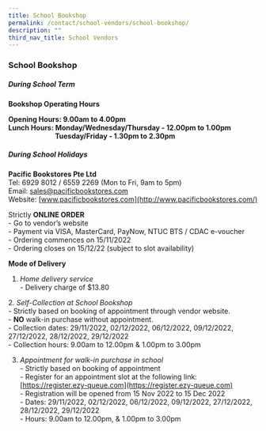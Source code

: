 ```yaml
---
title: School Bookshop
permalink: /contact/school-vendors/school-bookshop/
description: ""
third_nav_title: School Vendors
---
```

### **School Bookshop**
##### **During School Term**
**Bookshop Operating Hours**<br>


**Opening Hours: 9.00am to 4.00pm**<br>
**Lunch Hours: Monday/Wednesday/Thursday - 12.00pm to 1.00pm**<br>
                               **Tuesday/Friday - 1.30pm to 2.30pm**
												
##### **During School Holidays**
**Pacific Bookstores Pte Ltd**<br>
Tel: 6929 8012 / 6559 2269 (Mon to Fri, 9am to 5pm)<br>
Email: [sales@pacificbookstores.com](mailto:sales@pacificbookstores.com)<br>
Website: [www.pacificbookstores.com](http://www.pacificbookstores.com/)

Strictly **ONLINE ORDER**<br>
\- Go to vendor’s website<br>
\- Payment via VISA, MasterCard, PayNow, NTUC BTS / CDAC e-voucher<br>
\- Ordering commences on 15/11/2022<br>
\- Ordering closes on 15/12/22 (subject to slot availability)

**Mode of Delivery**<br>
1.  _Home delivery service_<br>
\- Delivery charge of $13.80

2. _Self-Collection at School Bookshop_<br>
\- Strictly based on booking of appointment through vendor website. <br>
\- **NO**  walk-in purchase without appointment. <br>
\- Collection dates: 29/11/2022, 02/12/2022, 06/12/2022, 09/12/2022, 27/12/2022, 28/12/2022, 29/12/2022<br>
\- Collection hours: 9.00am to 12.00pm & 1.00pm to 3.00pm

3.  _Appointment for walk-in purchase in school_<br>
\- Strictly based on booking of appointment<br>
\- Register for an appointment slot at the following link: [https://register.ezy-queue.com](https://register.ezy-queue.com)<br>
\- Registration will be opened from 15 Nov 2022 to 15 Dec 2022<br>
\- Dates: 29/11/2022, 02/12/2022, 06/12/2022, 09/12/2022, 27/12/2022, 28/12/2022, 29/12/2022<br>
\- Hours: 9.00am to 12.00pm, & 1.00pm to 3.00pm